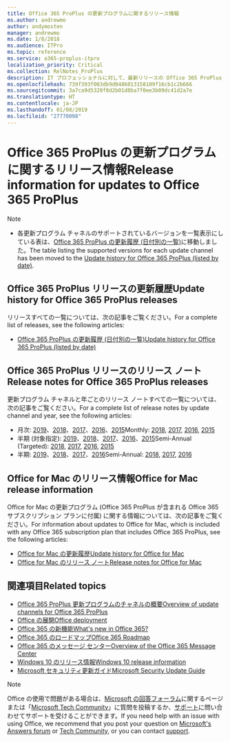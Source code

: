 ```yaml
---
title: Office 365 ProPlus の更新プログラムに関するリリース情報
ms.author: andrewmo
author: andymosten
manager: andrewmo
ms.date: 1/8/2018
ms.audience: ITPro
ms.topic: reference
ms.service: o365-proplus-itpro
localization_priority: Critical
ms.collection: RelNotes_ProPlus
description: IT プロフェッショナルに対して、最新リリースの Office 365 ProPlus の一覧をそれぞれの更新プログラム チャネルごとに、リリース ノートへのリンクと更新履歴を含めて提供します
ms.openlocfilehash: 739f393f003db9d0486013158109f16cb1c2b666
ms.sourcegitcommit: 3a7ca9d5320f8d2b01d8ba7f0ee3b09dc41d2a7e
ms.translationtype: HT
ms.contentlocale: ja-JP
ms.lasthandoff: 01/08/2019
ms.locfileid: "27770098"
---
```

# <a name="release-information-for-updates-to-office-365-proplus"></a><span data-ttu-id="48178-103">Office 365 ProPlus の更新プログラムに関するリリース情報</span><span class="sxs-lookup"><span data-stu-id="48178-103">Release information for updates to Office 365 ProPlus</span></span>

> [!NOTE]
> - <span data-ttu-id="48178-104">各更新プログラム チャネルのサポートされているバージョンを一覧表示にしている表は、[Office 365 ProPlus の更新履歴 (日付別の一覧)](update-history-office365-proplus-by-date.md)に移動しました。</span><span class="sxs-lookup"><span data-stu-id="48178-104">The table listing the supported versions for each update channel has been moved to the [Update history for Office 365 ProPlus (listed by date)](update-history-office365-proplus-by-date.md).</span></span>



## <a name="update-history-for-office-365-proplus-releases"></a><span data-ttu-id="48178-105">Office 365 ProPlus リリースの更新履歴</span><span class="sxs-lookup"><span data-stu-id="48178-105">Update history for Office 365 ProPlus releases</span></span>

<span data-ttu-id="48178-106">リリースすべての一覧については、次の記事をご覧ください。</span><span class="sxs-lookup"><span data-stu-id="48178-106">For a complete list of releases, see the following articles:</span></span>
 - [<span data-ttu-id="48178-107">Office 365 ProPlus の更新履歴 (日付別の一覧)</span><span class="sxs-lookup"><span data-stu-id="48178-107">Update history for Office 365 ProPlus (listed by date)</span></span>](update-history-office365-proplus-by-date.md)

## <a name="release-notes-for-office-365-proplus-releases"></a><span data-ttu-id="48178-108">Office 365 ProPlus リリースのリリース ノート</span><span class="sxs-lookup"><span data-stu-id="48178-108">Release notes for Office 365 ProPlus releases</span></span>

<span data-ttu-id="48178-109">更新プログラム チャネルと年ごとのリリース ノートすべての一覧については、次の記事をご覧ください。</span><span class="sxs-lookup"><span data-stu-id="48178-109">For a complete list of release notes by update channel and year, see the following articles:</span></span>
 - <span data-ttu-id="48178-110">月次: [2019](monthly-channel-2019.md)、[2018](monthly-channel-2018.md)、[2017](monthly-channel-2017.md)、[2016](monthly-channel-2016.md)、[2015](monthly-channel-2015.md)</span><span class="sxs-lookup"><span data-stu-id="48178-110">Monthly: [2018](monthly-channel-2019.md), [2017](monthly-channel-2018.md), [2016](monthly-channel-2017.md), [2015](monthly-channel-2016.md)</span></span>
 - <span data-ttu-id="48178-111">半期 (対象指定): [2019](semi-annual-channel-targeted-2019.md)、[2018](semi-annual-channel-targeted-2018.md)、[2017](semi-annual-channel-targeted-2017.md)、[2016](semi-annual-channel-targeted-2016.md)、[2015](semi-annual-channel-targeted-2015.md)</span><span class="sxs-lookup"><span data-stu-id="48178-111">Semi-Annual (Targeted): [2018](semi-annual-channel-targeted-2019.md), [2017](semi-annual-channel-targeted-2018.md), [2016](semi-annual-channel-targeted-2017.md), [2015](semi-annual-channel-targeted-2016.md)</span></span>
 - <span data-ttu-id="48178-112">半期: [2019](semi-annual-channel-2019.md)、[2018](semi-annual-channel-2018.md)、[2017](semi-annual-channel-2017.md)、[2016](semi-annual-channel-2016.md)</span><span class="sxs-lookup"><span data-stu-id="48178-112">Semi-Annual: [2018](semi-annual-channel-2019.md), [2017](semi-annual-channel-2018.md), [2016](semi-annual-channel-2017.md)</span></span>

## <a name="office-for-mac-release-information"></a><span data-ttu-id="48178-113">Office for Mac のリリース情報</span><span class="sxs-lookup"><span data-stu-id="48178-113">Office for Mac release information</span></span>

<span data-ttu-id="48178-114">Office for Mac の更新プログラム (Office 365 ProPlus が含まれる Office 365 サブスクリプション プランに付属) に関する情報については、次の記事をご覧ください。</span><span class="sxs-lookup"><span data-stu-id="48178-114">For information about updates to Office for Mac, which is included with any Office 365 subscription plan that includes Office 365 ProPlus, see the following articles:</span></span>
 - [<span data-ttu-id="48178-115">Office for Mac の更新履歴</span><span class="sxs-lookup"><span data-stu-id="48178-115">Update history for Office for Mac</span></span>](update-history-office-for-mac.md)
 - [<span data-ttu-id="48178-116">Office for Mac のリリース ノート</span><span class="sxs-lookup"><span data-stu-id="48178-116">Release notes for Office for Mac</span></span>](release-notes-office-for-mac.md)


## <a name="related-topics"></a><span data-ttu-id="48178-117">関連項目</span><span class="sxs-lookup"><span data-stu-id="48178-117">Related topics</span></span>

- [<span data-ttu-id="48178-118">Office 365 ProPlus 更新プログラムのチャネルの概要</span><span class="sxs-lookup"><span data-stu-id="48178-118">Overview of update channels for Office 365 ProPlus</span></span>](https://docs.microsoft.com/deployoffice/overview-of-update-channels-for-office-365-proplus)
- [<span data-ttu-id="48178-119">Office の展開</span><span class="sxs-lookup"><span data-stu-id="48178-119">Office deployment</span></span>](https://docs.microsoft.com/deployoffice/)
- [<span data-ttu-id="48178-120">Office 365 の新機能</span><span class="sxs-lookup"><span data-stu-id="48178-120">What's new in Office 365?</span></span>](https://support.office.com/article/95c8d81d-08ba-42c1-914f-bca4603e1426)
- [<span data-ttu-id="48178-121">Office 365 のロードマップ</span><span class="sxs-lookup"><span data-stu-id="48178-121">Office 365 Roadmap</span></span>](https://products.office.com/business/office-365-roadmap)
- [<span data-ttu-id="48178-122">Office 365 のメッセージ センター</span><span class="sxs-lookup"><span data-stu-id="48178-122">Overview of the Office 365 Message Center</span></span>](https://support.office.com/article/38fb3333-bfcc-4340-a37b-deda509c2093)
- [<span data-ttu-id="48178-123">Windows 10 のリリース情報</span><span class="sxs-lookup"><span data-stu-id="48178-123">Windows 10 release information</span></span>](https://www.microsoft.com/itpro/windows-10/release-information)
- [<span data-ttu-id="48178-124">Microsoft セキュリティ更新ガイド</span><span class="sxs-lookup"><span data-stu-id="48178-124">Microsoft Security Update Guide</span></span>](https://portal.msrc.microsoft.com/)

> [!NOTE]
> <span data-ttu-id="48178-125">Office の使用で問題がある場合は、[Microsoft の回答フォーラム](https://answers.microsoft.com/)に関するページまたは「[Microsoft Tech Community](https://techcommunity.microsoft.com/)」に質問を投稿するか、[サポート](https://support.microsoft.com/contactus)に問い合わせてサポートを受けることができます。</span><span class="sxs-lookup"><span data-stu-id="48178-125">If you need help with an issue with using Office, we recommend that you post your question on [Microsoft's Answers forum](https://answers.microsoft.com/) or [Tech Community](https://techcommunity.microsoft.com/), or you can contact [support](https://support.microsoft.com/contactus).</span></span>
